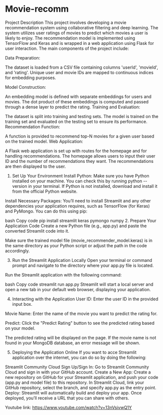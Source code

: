 # Movie-recomm
Project Description
This project involves developing a movie recommendation system using collaborative filtering and deep learning. The system utilizes user ratings of movies to predict which movies a user is likely to enjoy. The recommendation model is implemented using TensorFlow and Keras and is wrapped in a web application using Flask for user interaction. The main components of the project include:

Data Preparation:

The dataset is loaded from a CSV file containing columns 'userId', 'movieId', and 'rating'.
Unique user and movie IDs are mapped to continuous indices for embedding purposes.

Model Construction:

An embedding model is defined with separate embeddings for users and movies.
The dot product of these embeddings is computed and passed through a dense layer to predict the rating.
Training and Evaluation:

The dataset is split into training and testing sets.
The model is trained on the training set and evaluated on the testing set to ensure its performance.
Recommendation Function:

A function is provided to recommend top-N movies for a given user based on the trained model.
Web Application:

A Flask web application is set up with routes for the homepage and for handling recommendations.
The homepage allows users to input their user ID and the number of recommendations they want.
The recommendations are then displayed to the user.
1. Set Up Your Environment
Install Python: Make sure you have Python installed on your machine. You can check this by running python --version in your terminal. If Python is not installed, download and install it from the official Python website.

Install Necessary Packages: You’ll need to install Streamlit and any other dependencies your application requires, such as TensorFlow (for Keras) and PyMongo. You can do this using pip:

bash
Copy code
pip install streamlit keras pymongo numpy
2. Prepare Your Application Code
Create a new Python file (e.g., app.py) and paste the converted Streamlit code into it.

Make sure the trained model file (movie_recommender_model.keras) is in the same directory as your Python script or adjust the path in the code accordingly.

3. Run the Streamlit Application Locally
Open your terminal or command prompt and navigate to the directory where your app.py file is located.

Run the Streamlit application with the following command:

bash
Copy code
streamlit run app.py
Streamlit will start a local server and open a new tab in your default web browser, displaying your application.

4. Interacting with the Application
User ID: Enter the user ID in the provided input box.

Movie Name: Enter the name of the movie you want to predict the rating for.

Predict: Click the "Predict Rating" button to see the predicted rating based on your model.

The predicted rating will be displayed on the page. If the movie name is not found in your MongoDB database, an error message will be shown.

5. Deploying the Application Online
If you want to acce Streamlit application  over the internet, you can do so by doing the following:

 Streamlit Community Cloud
Sign Up/Sign In: Go to Streamlit Community Cloud and sign in with your GitHub account.
Create a New App:
Create a new repository on GitHub for your Streamlit application, and push your code (app.py and model file) to this repository.
In Streamlit Cloud, link your GitHub repository, select the branch, and specify app.py as the entry point.
Deploy: Streamlit will automatically build and deploy your app. Once deployed, you’ll receive a URL that you can share with others.



Youtube link: https://www.youtube.com/watch?v=13nVsivwQ1Y
